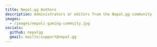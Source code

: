 ```yaml
---
title: Nepal.gg Authors
description: Administrators or editors from the Nepal.gg community
images:
  - /images/nepali-gaming-commuity.jpg
socials:
  github: nepalgg
  gmail: mailto:support@nepal.gg
---
```

